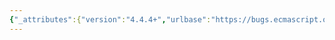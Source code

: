 ```yaml
---
{"_attributes":{"version":"4.4.4+","urlbase":"https://bugs.ecmascript.org/","maintainer":"dherman@mozilla.com"},"bug":{"bug_id":613,"creation_ts":"2012-08-11 21:06:00 -0700","short_desc":"testcases_ch*.html files no longer needed","delta_ts":"2012-08-11 21:06:22 -0700","product":"Test262","component":"Test Harness","version":"unspecified","rep_platform":"All","op_sys":"All","bug_status":"CONFIRMED","priority":"Normal","bug_severity":"normal","everconfirmed":true,"reporter":{"uid":"ecmascriptbugs","name":"Norbert"},"assigned_to":{"uid":"billti","name":"Bill Ticehurst"},"long_desc":[{"commentid":1426,"comment_count":0,"who":{"uid":"ecmascriptbugs","name":"Norbert"},"bug_when":"2012-08-11 21:06:22 -0700","thetext":"packager.py still generates testcases_ch*.html files in the website directory. Now that users can select the chapters they want to test on the default.html page, these pages don't seem necessary anymore."}]}}
---
```

